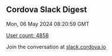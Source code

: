 ## Cordova Slack Digest
Mon, 06 May 2024 08:20:59 GMT

[User count: 4858](https://cordova.slack.com/)


Join the conversation at [slack.cordova.io](http://slack.cordova.io/)
